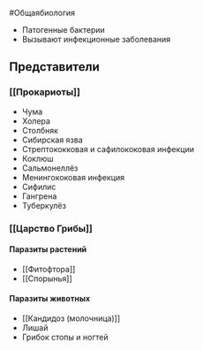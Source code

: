 #Общаябиология 
- Патогенные бактерии
- Вызывают инфекционные заболевания
## Представители
### [[Прокариоты]]
- Чума
- Холера
- Столбняк
- Сибирская язва
- Стрептококковая и сафилококовая инфекции
- Коклюш 
- Сальмонеллёз
- Менингококовая инфекция
- Сифилис
- Гангрена
- Туберкулёз 
### [[Царство Грибы]]
#### Паразиты растений
- [[Фитофтора]]
- [[Спорынья]]
#### Паразиты животных
- [[Кандидоз (молочница)]]
- Лишай
- Грибок стопы и ногтей 
